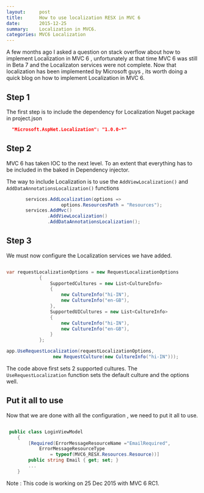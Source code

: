 ```yaml
---
layout:     post
title:      How to use localization RESX in MVC 6
date:       2015-12-25
summary:    Localization in MVC6.
categories: MVC6 Localization 
---
```


A few months  ago I asked  a  question on stack overflow about how  to implement Localization in MVC 6 , unfortunately at that time MVC 6 was still in Beta 7 and the Localizaton services were not complete.
Now that localization  has been implemented by Microsoft guys , its  worth doing a quick blog on how to implement Localization in MVC 6.


## Step 1

The first step is to include the dependency for Localization Nuget package in project.json

```json
  "Microsoft.AspNet.Localization": "1.0.0-*"
```
## Step 2

MVC 6 has taken IOC to the next level. To an extent that everything has to be included in the baked in Dependency injector.

The way to include Localization is to  use  the `AddViewLocalization()` and `AddDataAnnotationsLocalization()` functions

```csharp
       services.AddLocalization(options => 
	   				options.ResourcesPath = "Resources");
       services.AddMvc()
               .AddViewLocalization()
               .AddDataAnnotationsLocalization();
```

## Step 3 

We must now configure the Localization services we have added. 

```csharp

var requestLocalizationOptions = new RequestLocalizationOptions
            {
                SupportedCultures = new List<CultureInfo>
                {
                    new CultureInfo("hi-IN"),
					new CultureInfo("en-GB"),
                },
                SupportedUICultures = new List<CultureInfo>
                {
                    new CultureInfo("hi-IN"),
					new CultureInfo("en-GB"),
                }
            };

app.UseRequestLocalization(requestLocalizationOptions,
				 new RequestCulture(new CultureInfo("hi-IN")));
```

The code above first sets 2 supported cultures. The `UseRequestLocalization` function  sets the  default  culture  and the options well.



## Put it all to use 

Now  that we are done  with  all the  configuration , we need to put it all to use.

```csharp

 public class LoginViewModel
    {
        [Required(ErrorMessageResourceName ="EmailRequired",
			ErrorMessageResourceType 
				= typeof(MVC6_RESX.Resources.Resource))]
        public string Email { get; set; }
		...
	}
```

Note : This  code is  working on 25 Dec 2015 with MVC 6 RC1. 